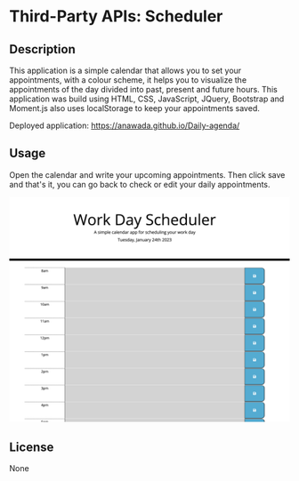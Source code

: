 # Third-Party APIs: Scheduler

## Description

This application is a simple calendar that allows you to set your appointments, with a colour scheme, it helps you to visualize the appointments of the day divided into past, present and future hours. This application was build using HTML, CSS, JavaScript, JQuery, Bootstrap and Moment.js also uses localStorage to keep your appointments saved.

Deployed application:  https://anawada.github.io/Daily-agenda/


## Usage 

Open the calendar and write your upcoming appointments. Then click save and that's it, you can go back to check or edit your daily appointments.


![alt text](assets/images/Screenshot.png)


## License

None

